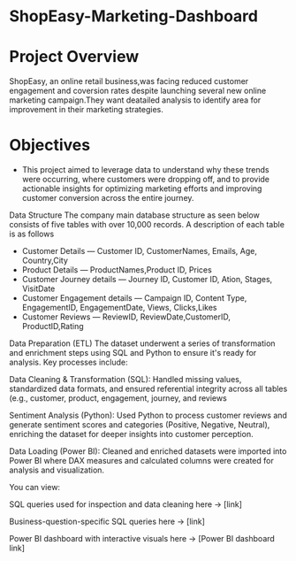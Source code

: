 # ShopEasy-Marketing-Dashboard
# Project Overview
ShopEasy, an online retail business,was facing reduced customer engagement and coversion rates despite launching several new online marketing campaign.They want deatailed analysis to identify area for improvement in their marketing strategies.
# Objectives
- This project aimed to leverage data to understand why these trends were occurring, where customers were dropping off, and to provide actionable insights for optimizing marketing efforts and improving customer conversion across the entire journey.


Data Structure
The company main database structure as seen below consists of five tables with over 10,000 records. A description of each table is as follows
- Customer Details — Customer ID, CustomerNames, Emails, Age, Country,City
- Product Details — ProductNames,Product ID, Prices
- Customer Journey details — Journey ID, Customer ID, Ation, Stages, VisitDate
- Customer Engagement details — Campaign ID, Content Type, EngagementID, EngagementDate, Views, Clicks,Likes
- Customer Reviews — ReviewID, ReviewDate,CustomerID, ProductID,Rating


Data Preparation (ETL)
The dataset underwent a series of transformation and enrichment steps using SQL and Python to ensure it's ready for analysis. Key processes include:

Data Cleaning & Transformation (SQL):
Handled missing values, standardized data formats, and ensured referential integrity across all tables (e.g., customer, product, engagement, journey, and reviews

Sentiment Analysis (Python):
Used Python to process customer reviews and generate sentiment scores and categories (Positive, Negative, Neutral), enriching the dataset for deeper insights into customer perception.

Data Loading (Power BI):
Cleaned and enriched datasets were imported into Power BI where DAX measures and calculated columns were created for analysis and visualization.

You can view:

SQL queries used for inspection and data cleaning here → [link]

Business-question-specific SQL queries here → [link]

Power BI dashboard with interactive visuals here → [Power BI dashboard link]
